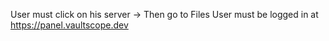 User must click on his server -> Then go to Files
User must be logged in at https://panel.vaultscope.dev